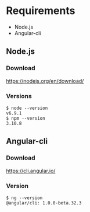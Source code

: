 # Requirements

* Node.js
* Angular-cli

## Node.js
### Download
https://nodejs.org/en/download/
### Versions
```
$ node --version
v6.9.1
$ npm --version
3.10.8
```

## Angular-cli
### Download
https://cli.angular.io/
### Version
```
$ ng --version
@angular/cli: 1.0.0-beta.32.3
```
